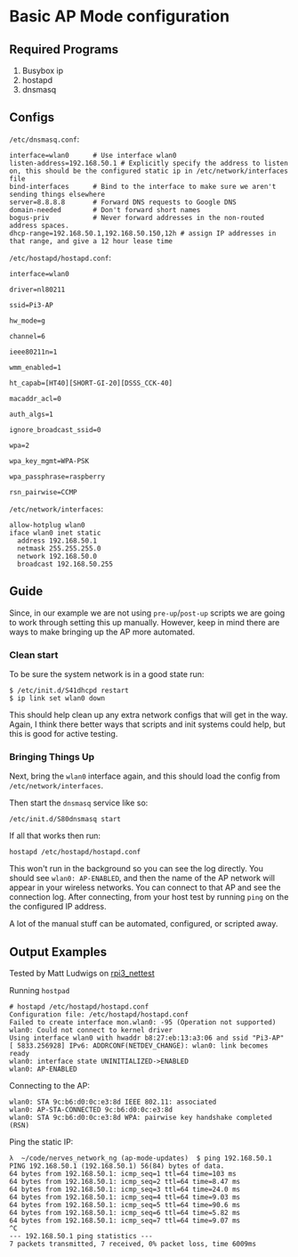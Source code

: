 # Basic AP Mode configuration

## Required Programs

1. Busybox ip
1. hostapd
1. dnsmasq


## Configs

`/etc/dnsmasq.conf`:

```
interface=wlan0      # Use interface wlan0
listen-address=192.168.50.1 # Explicitly specify the address to listen on, this should be the configured static ip in /etc/network/interfaces file
bind-interfaces      # Bind to the interface to make sure we aren't sending things elsewhere
server=8.8.8.8       # Forward DNS requests to Google DNS
domain-needed        # Don't forward short names
bogus-priv           # Never forward addresses in the non-routed address spaces.
dhcp-range=192.168.50.1,192.168.50.150,12h # assign IP addresses in that range, and give a 12 hour lease time
```

`/etc/hostapd/hostapd.conf`:


```
interface=wlan0

driver=nl80211

ssid=Pi3-AP

hw_mode=g

channel=6

ieee80211n=1

wmm_enabled=1

ht_capab=[HT40][SHORT-GI-20][DSSS_CCK-40]

macaddr_acl=0

auth_algs=1

ignore_broadcast_ssid=0

wpa=2

wpa_key_mgmt=WPA-PSK

wpa_passphrase=raspberry

rsn_pairwise=CCMP
```


`/etc/network/interfaces`:


```
allow-hotplug wlan0
iface wlan0 inet static
  address 192.168.50.1
  netmask 255.255.255.0
  network 192.168.50.0
  broadcast 192.168.50.255
```


## Guide

Since, in our example we are not using `pre-up`/`post-up` scripts we are going to
work through setting this up manually. However, keep in mind there are ways
to make bringing up the AP more automated.

### Clean start

To be sure the system network is in a good state run:

```
$ /etc/init.d/S41dhcpd restart
$ ip link set wlan0 down
```

This should help clean up any extra network configs that will get in the way. Again,
I think there better ways that scripts and init systems could help, but this is good for
active testing.

### Bringing Things Up

Next, bring the `wlan0` interface again, and this should load the config from
`/etc/network/interfaces`.

Then start the `dnsmasq` service like so:

```
/etc/init.d/S80dnsmasq start
```

If all that works then run:

```
hostapd /etc/hostapd/hostapd.conf
```

This won't run in the background so you can see the log directly. You should
see `wlan0: AP-ENABLED`, and then the name of the AP network will appear in your
wireless networks. You can connect to that AP and see the connection
log. After connecting, from your host test by running `ping` on the
the configured IP address.

A lot of the manual stuff can be automated, configured, or scripted away.



## Output Examples

Tested by Matt Ludwigs on [rpi3_nettest](https://github.com/fhunleth/fhunleth-buildroot-experiments)

Running `hostpad`

```
# hostapd /etc/hostapd/hostapd.conf
Configuration file: /etc/hostapd/hostapd.conf
Failed to create interface mon.wlan0: -95 (Operation not supported)
wlan0: Could not connect to kernel driver
Using interface wlan0 with hwaddr b8:27:eb:13:a3:06 and ssid "Pi3-AP"
[ 5833.256928] IPv6: ADDRCONF(NETDEV_CHANGE): wlan0: link becomes ready
wlan0: interface state UNINITIALIZED->ENABLED
wlan0: AP-ENABLED
```


Connecting to the AP:

```
wlan0: STA 9c:b6:d0:0c:e3:8d IEEE 802.11: associated
wlan0: AP-STA-CONNECTED 9c:b6:d0:0c:e3:8d
wlan0: STA 9c:b6:d0:0c:e3:8d WPA: pairwise key handshake completed (RSN)
```

Ping the static IP:


```
λ  ~/code/nerves_network_ng (ap-mode-updates)  $ ping 192.168.50.1
PING 192.168.50.1 (192.168.50.1) 56(84) bytes of data.
64 bytes from 192.168.50.1: icmp_seq=1 ttl=64 time=103 ms
64 bytes from 192.168.50.1: icmp_seq=2 ttl=64 time=8.47 ms
64 bytes from 192.168.50.1: icmp_seq=3 ttl=64 time=24.0 ms
64 bytes from 192.168.50.1: icmp_seq=4 ttl=64 time=9.03 ms
64 bytes from 192.168.50.1: icmp_seq=5 ttl=64 time=90.6 ms
64 bytes from 192.168.50.1: icmp_seq=6 ttl=64 time=5.82 ms
64 bytes from 192.168.50.1: icmp_seq=7 ttl=64 time=9.07 ms
^C
--- 192.168.50.1 ping statistics ---
7 packets transmitted, 7 received, 0% packet loss, time 6009ms
```


